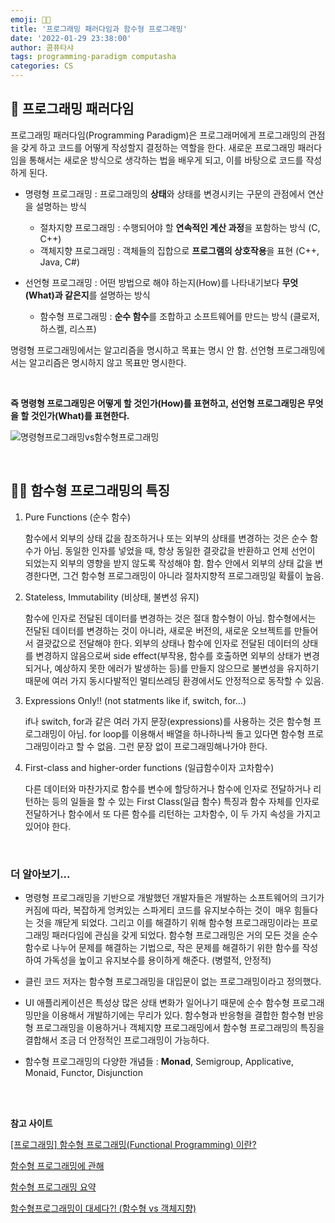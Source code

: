 ```yaml
---
emoji: 🤙🏻
title: '프로그래밍 패러다임과 함수형 프로그래밍'
date: '2022-01-29 23:38:00'
author: 콤퓨타샤
tags: programming-paradigm computasha
categories: CS
---
```


## 💫 프로그래밍 패러다임
프로그래밍 패러다임(Programming Paradigm)은 프로그래머에게 프로그래밍의 관점을 갖게 하고 코드를 어떻게 작성할지 결정하는 역할을 한다. 새로운 프로그래밍 패러다임을 통해서는 새로운 방식으로 생각하는 법을 배우게 되고, 이를 바탕으로 코드를 작성하게 된다.

- 명령형 프로그래밍 : 프로그래밍의 **상태**와 상태를 변경시키는 구문의 관점에서 연산을 설명하는 방식  

    - 절차지향 프로그래밍 : 수행되어야 할 **연속적인 계산 과정**을 포함하는 방식 (C, C++)
    - 객체지향 프로그래밍 : 객체들의 집합으로 **프로그램의 상호작용**을 표현 (C++, Java, C#)
- 선언형 프로그래밍 :  어떤 방법으로 해야 하는지(How)를 나타내기보다 **무엇(What)과 같은지**를 설명하는 방식
    - 함수형 프로그래밍 : **순수 함수**를 조합하고 소프트웨어를 만드는 방식 (클로저, 하스켈, 리스프)

명령형 프로그래밍에서는 알고리즘을 명시하고 목표는 명시 안 함. 선언형 프로그래밍에서는 알고리즘은 명시하지 않고 목표만 명시한다.

<br>

**즉 명령형 프로그래밍은 어떻게 할 것인가(How)를 표현하고, 선언형 프로그래밍은 무엇을 할 것인가(What)를 표현한다.**

![명령형프로그래밍vs함수형프로그래밍](/programming-paradigm2.png)

<br>

## 🧘🏻 함수형 프로그래밍의 특징

1. Pure Functions (순수 함수)
    
    함수에서 외부의 상태 값을 참조하거나 또는 외부의 상태를 변경하는 것은 순수 함수가 아님. 동일한 인자를 넣었을 때, 항상 동일한 결괏값을 반환하고 언제 선언이 되었는지 외부의 영향을 받지 않도록 작성해야 함. 함수 안에서 외부의 상태 값을 변경한다면, 그건 함수형 프로그래밍이 아니라 절차지향적 프로그래밍일 확률이 높음.
    
    
2. Stateless, Immutability (비상태, 불변성 유지)
    
    함수에 인자로 전달된 데이터를 변경하는 것은 절대 함수형이 아님. 함수형에서는 전달된 데이터를 변경하는 것이 아니라, 새로운 버전의, 새로운 오브젝트를 만들어서 결괏값으로 전달해야 한다. 외부의 상태나 함수에 인자로 전달된 데이터의 상태를 변경하지 않음으로써 side effect(부작용, 함수를 호출하면 외부의 상태가 변경되거나, 예상하지 못한 에러가 발생하는 등)를 만들지 않으므로 불변성을 유지하기 때문에 여러 가지 동시다발적인 멀티쓰레딩 환경에서도 안정적으로 동작할 수 있음.  
    
    
3. Expressions Only!! (not statments like if, switch, for...)
    
    if나 switch, for과 같은 여러 가지 문장(expressions)를 사용하는 것은 함수형 프로그래밍이 아님. for loop를 이용해서 배열을 하나하나씩 돌고 있다면 함수형 프로그래밍이라고 할 수 없음. 그런 문장 없이 프로그래밍해나가야 한다.
    
    
4. First-class and higher-order functions (일급함수이자 고차함수)
    
    다른 데이터와 마찬가지로 함수를 변수에 할당하거나 함수에 인자로 전달하거나 리턴하는 등의 일들을 할 수 있는 First Class(일급 함수) 특징과 함수 자체를 인자로 전달하거나 함수에서 또 다른 함수를 리턴하는 고차함수, 이 두 가지 속성을 가지고 있어야 한다. 
    
    
<br>

### 더 알아보기...

- 명령형 프로그래밍을 기반으로 개발했던 개발자들은 개발하는 소프트웨어의 크기가 커짐에 따라, 복잡하게 엉켜있는 스파게티 코드를 유지보수하는 것이  매우 힘들다는 것을 깨닫게 되었다. 그리고 이를 해결하기 위해 함수형 프로그래밍이라는 프로그래밍 패러다임에 관심을 갖게 되었다. 함수형 프로그래밍은 거의 모든 것을 순수 함수로 나누어 문제를 해결하는 기법으로, 작은 문제를 해결하기 위한 함수를 작성하여 가독성을 높이고 유지보수를 용이하게 해준다. (병렬적, 안정적)  

- 클린 코드 저자는 함수형 프로그래밍을 대입문이 없는 프로그래밍이라고 정의했다.  

- UI 애플리케이션은 특성상 많은 상태 변화가 일어나기 때문에 순수 함수형 프로그래밍만을 이용해서 개발하기에는 무리가 있다. 함수형과 반응형을 결합한 함수형 반응형 프로그래밍을 이용하거나 객체지향 프로그래밍에서 함수형 프로그래밍의 특징을 결합해서 조금 더 안정적인 프로그래밍이 가능하다. 

- 함수형 프로그래밍의 다양한 개념들 : **Monad**, Semigroup, Applicative, Monaid, Functor, Disjunction


<br><br>

**참고 사이트**

[[프로그래밍] 함수형 프로그래밍(Functional Programming) 이란?](https://mangkyu.tistory.com/111)

[함수형 프로그래밍에 관해](https://medium.com/humanscape-tech/함수형-프로그래밍에-관해-7f6172599fc)

[함수형 프로그래밍 요약](https://velog.io/@kyusung/함수형-프로그래밍-요약)

[함수형프로그래밍이 대세다?! (함수형 vs 객체지향)](https://youtu.be/4ezXhCuT2mw)


<br><br>

```toc

```

